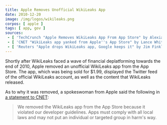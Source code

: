 ```yaml
---
title: Apple Removes Unofficial WikiLeaks App
date: 2010-12-20
image: /img/logos/wikileaks.png
corpos: [ apple ]
tags: [ app, gov ]
sources:
 - [ 'TechCrunch "Apple Removes WikiLeaks App From App Store" by Alexia Tsotsis (20 Dec 2010)', 'https://archive.vn/llUTb' ]
 - [ 'CNET "WikiLeaks app yanked from Apple''s App Store" by Lance Whitney (21 Dec 2010)', 'https://archive.vn/WOEvw' ]
 - [ 'Reuters "Apple drops WikiLeaks app, Google keeps it" by Jim Finkle (22 Dec 2010)', 'https://archive.vn/mHa22' ]
---
```


Shortly after WikiLeaks faced a wave of financial deplatforming towards the end of 2010, Apple removed an unofficial WikiLeaks app from the App Store.
The app, which was being sold for $1.99, displayed the Twitter feed of the official WikiLeaks account, as well as the content that WikiLeaks released.

As to why it was removed, a spokeswoman from Apple said the following in [a statement to CNET](https://archive.vn/WOEvw):
> We removed the WikiLeaks app from the App Store because it violated our developer guidelines.
> Apps must comply with all local laws and may not put an individual or targeted group in harm's way.
